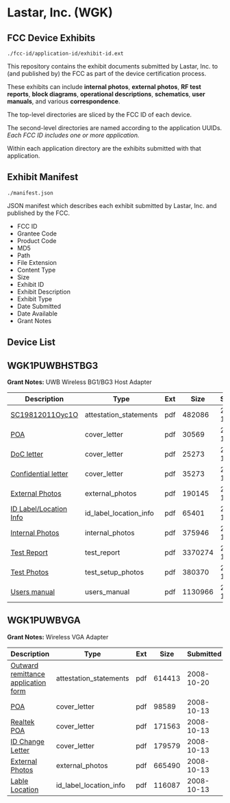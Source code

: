 # Lastar, Inc. (WGK)
## FCC Device Exhibits

```
./fcc-id/application-id/exhibit-id.ext
```

This repository contains the exhibit documents submitted by Lastar, Inc. to (and published by) the FCC as part of the device certification process.

These exhibits can include **internal photos**, **external photos**, **RF test reports**, **block diagrams**, **operational descriptions**, **schematics**, **user manuals**, and various **correspondence**.

The top-level directories are sliced by the FCC ID of each device.

The second-level directories are named according to the application UUIDs. *Each FCC ID includes one or more application.*

Within each application directory are the exhibits submitted with that application. 

## Exhibit Manifest

```
./manifest.json
```

JSON manifest which describes each exhibit submitted by Lastar, Inc. and published by the FCC.

- FCC ID
- Grantee Code
- Product Code
- MD5
- Path
- File Extension
- Content Type
- Size
- Exhibit ID
- Exhibit Description
- Exhibit Type
- Date Submitted
- Date Available
- Grant Notes

## Device List
## WGK1PUWBHSTBG3
**Grant Notes:** UWB Wireless BG1/BG3 Host Adapter

| Description | Type | Ext | Size | Submitted | Available |
| ----------- | ---- | --- | ---- | --------- | --------- |
| [SC19812011Oyc1O](WGK1PUWBHSTBG3/d876e6de615e588beea95ce43a8e1e8b/1219937.pdf) | attestation_statements | pdf | 482086 | 2009-12-29 | 2010-02-26 |
| [POA](WGK1PUWBHSTBG3/d876e6de615e588beea95ce43a8e1e8b/1208031.pdf) | cover_letter | pdf | 30569 | 2009-12-03 | 2010-02-26 |
| [DoC letter](WGK1PUWBHSTBG3/d876e6de615e588beea95ce43a8e1e8b/1208032.pdf) | cover_letter | pdf | 25273 | 2009-12-03 | 2010-02-26 |
| [Confidential letter](WGK1PUWBHSTBG3/d876e6de615e588beea95ce43a8e1e8b/1208033.pdf) | cover_letter | pdf | 35273 | 2009-12-03 | 2010-02-26 |
| [External Photos](WGK1PUWBHSTBG3/d876e6de615e588beea95ce43a8e1e8b/1208024.pdf) | external_photos | pdf | 190145 | 2009-12-03 | 2010-02-26 |
| [ID Label/Location Info](WGK1PUWBHSTBG3/d876e6de615e588beea95ce43a8e1e8b/1208025.pdf) | id_label_location_info | pdf | 65401 | 2009-12-03 | 2010-02-26 |
| [Internal Photos](WGK1PUWBHSTBG3/d876e6de615e588beea95ce43a8e1e8b/1208026.pdf) | internal_photos | pdf | 375946 | 2009-12-03 | 2010-02-26 |
| [Test Report](WGK1PUWBHSTBG3/d876e6de615e588beea95ce43a8e1e8b/1208029.pdf) | test_report | pdf | 3370274 | 2009-12-03 | 2010-02-26 |
| [Test Photos](WGK1PUWBHSTBG3/d876e6de615e588beea95ce43a8e1e8b/1208030.pdf) | test_setup_photos | pdf | 380370 | 2009-12-03 | 2010-02-26 |
| [Users manual](WGK1PUWBHSTBG3/d876e6de615e588beea95ce43a8e1e8b/1208034.pdf) | users_manual | pdf | 1130966 | 2009-12-03 | 2010-02-26 |
## WGK1PUWBVGA
**Grant Notes:** Wireless VGA Adapter

| Description | Type | Ext | Size | Submitted | Available |
| ----------- | ---- | --- | ---- | --------- | --------- |
| [Outward remittance application form](WGK1PUWBVGA/4a0a2f27a4a3ca9e47d4901e2297ceb8/1017465.pdf) | attestation_statements | pdf | 614413 | 2008-10-20 | 2008-11-17 |
| [POA](WGK1PUWBVGA/4a0a2f27a4a3ca9e47d4901e2297ceb8/1013734.pdf) | cover_letter | pdf | 98589 | 2008-10-13 | 2008-11-17 |
| [Realtek POA](WGK1PUWBVGA/4a0a2f27a4a3ca9e47d4901e2297ceb8/1013735.pdf) | cover_letter | pdf | 171563 | 2008-10-13 | 2008-11-17 |
| [ID Change Letter](WGK1PUWBVGA/4a0a2f27a4a3ca9e47d4901e2297ceb8/1013736.pdf) | cover_letter | pdf | 179579 | 2008-10-13 | 2008-11-17 |
| [External Photos](WGK1PUWBVGA/4a0a2f27a4a3ca9e47d4901e2297ceb8/1013737.pdf) | external_photos | pdf | 665490 | 2008-10-13 | 2008-11-17 |
| [Lable Location](WGK1PUWBVGA/4a0a2f27a4a3ca9e47d4901e2297ceb8/1013733.pdf) | id_label_location_info | pdf | 116087 | 2008-10-13 | 2008-11-17 |
